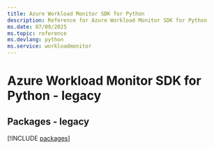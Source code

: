 ```yaml
---
title: Azure Workload Monitor SDK for Python
description: Reference for Azure Workload Monitor SDK for Python
ms.date: 07/09/2025
ms.topic: reference
ms.devlang: python
ms.service: workloadmonitor
---
```

# Azure Workload Monitor SDK for Python - legacy
## Packages - legacy
[!INCLUDE [packages](workload-monitor-index.md)]